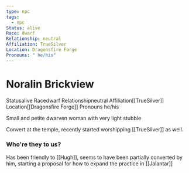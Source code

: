 ```yaml
---
type: npc
tags:
  - npc
Status: alive
Race: dwarf
Relationship: neutral
Affiliation: TrueSilver
Location: Dragonsfire Forge
Pronouns: " he/his"
---
```


# Noralin Brickview
<span class="dataview inline-field"><span class="inline-field-key">Status</span><span class="inline-field-value">alive</span></span>
<span class="dataview inline-field"><span class="inline-field-key">Race</span><span class="inline-field-value">dwarf</span></span>
<span class="dataview inline-field"><span class="inline-field-key">Relationship</span><span class="inline-field-value">neutral</span></span>
<span class="dataview inline-field"><span class="inline-field-key">Affiliation</span><span class="inline-field-value">[[TrueSilver]]</span></span>
<span class="dataview inline-field"><span class="inline-field-key">Location</span><span class="inline-field-value">[[Dragonsfire Forge]]</span></span>
<span class="dataview inline-field"><span class="inline-field-key">Pronouns</span><span class="inline-field-value"> he/his</span></span>

Small and petite dwarven woman with very light stubble

Convert at the temple, recently started worshipping [[TrueSilver]] as well.

### Who're they to us? 
Has been friendly to [[Hugh]], seems to have been partially converted by him, starting a proposal for how to expand the practice in [[Jalantar]]

